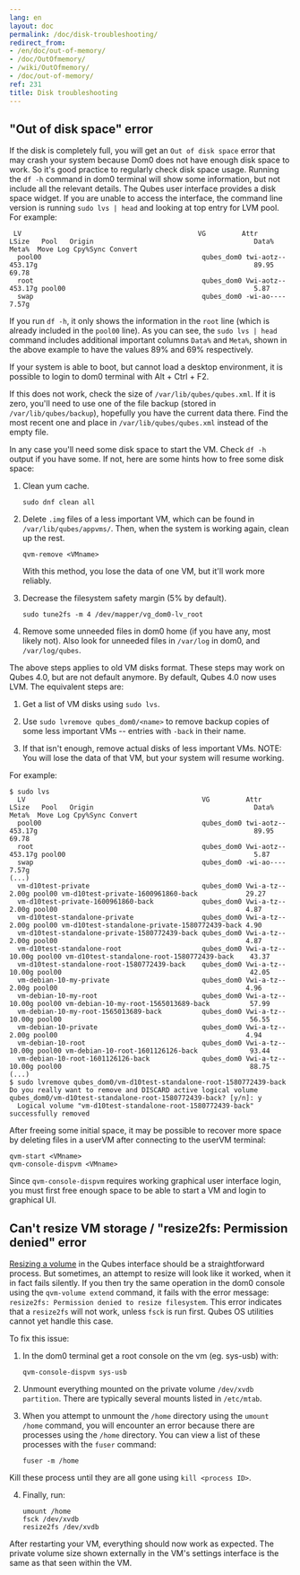 ```yaml
---
lang: en
layout: doc
permalink: /doc/disk-troubleshooting/
redirect_from:
- /en/doc/out-of-memory/
- /doc/OutOfmemory/
- /wiki/OutOfmemory/
- /doc/out-of-memory/
ref: 231
title: Disk troubleshooting
---
```


## "Out of disk space" error ##

If the disk is completely full, you will get an `Out of disk space` error that may crash your system because Dom0 does not have enough disk space to work.
So it's good practice to regularly check disk space usage.
Running the `df -h` command in dom0 terminal will show some information, but not include all the relevant details.
The Qubes user interface provides a disk space widget.
If you are unable to access the interface, the command line version is running `sudo lvs | head` and looking at top entry for LVM pool.
For example:

~~~
 LV                                            VG         Attr       LSize   Pool   Origin                                        Data%  Meta%  Move Log Cpy%Sync Convert
  pool00                                        qubes_dom0 twi-aotz-- 453.17g                                                      89.95  69.78
  root                                          qubes_dom0 Vwi-aotz-- 453.17g pool00                                               5.87
  swap                                          qubes_dom0 -wi-ao----   7.57g
~~~

If you run `df -h`, it only shows the information in the `root` line (which is already included in the `pool00` line).
As you can see, the `sudo lvs | head` command includes additional important columns `Data%` and `Meta%`, shown in the above example to have the values 89% and 69% respectively.

If your system is able to boot, but cannot load a desktop environment, it is possible to login to dom0 terminal with Alt + Ctrl + F2.

If this does not work, check the size of `/var/lib/qubes/qubes.xml`.
If it is zero, you'll need to use one of the file backup (stored in `/var/lib/qubes/backup`), hopefully you have the current data there.
Find the most recent one and place in `/var/lib/qubes/qubes.xml` instead of the empty file.

In any case you'll need some disk space to start the VM. Check `df -h` output if you have some.
If not, here are some hints how to free some disk space:

1. Clean yum cache.

    ~~~
    sudo dnf clean all
    ~~~

2. Delete `.img` files of a less important VM, which can be found in `/var/lib/qubes/appvms/`.
    Then, when the system is working again, clean up the rest.

    ~~~
    qvm-remove <VMname>
    ~~~

    With this method, you lose the data of one VM, but it'll work more reliably.

3. Decrease the filesystem safety margin (5% by default).

    ~~~
    sudo tune2fs -m 4 /dev/mapper/vg_dom0-lv_root
    ~~~

4. Remove some unneeded files in dom0 home (if you have any, most likely not). Also look for unneeded files in `/var/log` in dom0, and `/var/log/qubes`.

The above steps applies to old VM disks format. These steps may work on Qubes 4.0, but are not default anymore. By default, Qubes 4.0 now uses LVM. The equivalent steps are:

1. Get a list of VM disks using `sudo lvs`.

2. Use `sudo lvremove qubes_dom0/<name>` to remove backup copies of some less important VMs -- entries with `-back` in their name.

3. If that isn't enough, remove actual disks of less important VMs. NOTE: You will lose the data of that VM, but your system will resume working.

For example:

~~~
$ sudo lvs
  LV                                            VG         Attr       LSize   Pool   Origin                                        Data%  Meta%  Move Log Cpy%Sync Convert
  pool00                                        qubes_dom0 twi-aotz-- 453.17g                                                      89.95  69.78
  root                                          qubes_dom0 Vwi-aotz-- 453.17g pool00                                               5.87
  swap                                          qubes_dom0 -wi-ao----   7.57g
(...)
  vm-d10test-private                            qubes_dom0 Vwi-a-tz--   2.00g pool00 vm-d10test-private-1600961860-back            29.27
  vm-d10test-private-1600961860-back            qubes_dom0 Vwi-a-tz--   2.00g pool00                                               4.87
  vm-d10test-standalone-private                 qubes_dom0 Vwi-a-tz--   2.00g pool00 vm-d10test-standalone-private-1580772439-back 4.90
  vm-d10test-standalone-private-1580772439-back qubes_dom0 Vwi-a-tz--   2.00g pool00                                               4.87
  vm-d10test-standalone-root                    qubes_dom0 Vwi-a-tz--  10.00g pool00 vm-d10test-standalone-root-1580772439-back    43.37
  vm-d10test-standalone-root-1580772439-back    qubes_dom0 Vwi-a-tz--  10.00g pool00                                               42.05
  vm-debian-10-my-private                       qubes_dom0 Vwi-a-tz--   2.00g pool00                                               4.96
  vm-debian-10-my-root                          qubes_dom0 Vwi-a-tz--  10.00g pool00 vm-debian-10-my-root-1565013689-back          57.99
  vm-debian-10-my-root-1565013689-back          qubes_dom0 Vwi-a-tz--  10.00g pool00                                               56.55
  vm-debian-10-private                          qubes_dom0 Vwi-a-tz--   2.00g pool00                                               4.94
  vm-debian-10-root                             qubes_dom0 Vwi-a-tz--  10.00g pool00 vm-debian-10-root-1601126126-back             93.44
  vm-debian-10-root-1601126126-back             qubes_dom0 Vwi-a-tz--  10.00g pool00                                               88.75
(...)
$ sudo lvremove qubes_dom0/vm-d10test-standalone-root-1580772439-back
Do you really want to remove and DISCARD active logical volume qubes_dom0/vm-d10test-standalone-root-1580772439-back? [y/n]: y
  Logical volume "vm-d10test-standalone-root-1580772439-back" successfully removed
~~~

After freeing some initial space, it may be possible to recover more space by deleting files in a userVM after connecting to the userVM terminal:

~~~
qvm-start <VMname>
qvm-console-dispvm <VMname>
~~~

Since `qvm-console-dispvm` requires working graphical user interface login, you must first free enough space to be able to start a VM and login to graphical UI.

## Can't resize VM storage / "resize2fs: Permission denied" error ##

[Resizing a volume](/doc/resize-disk-image/) in the Qubes interface should be a straightforward process.
But sometimes, an attempt to resize will look like it worked, when it in fact fails silently.
If you then try the same operation in the dom0 console using the `qvm-volume extend` command, it fails with the error message: `resize2fs: Permission denied to resize filesystem`.
This error indicates that a `resize2fs` will not work, unless `fsck` is run first.
Qubes OS utilities cannot yet handle this case.

To fix this issue:

1. In the dom0 terminal get a root console on the vm (eg. sys-usb) with:

    ~~~
    qvm-console-dispvm sys-usb
    ~~~

2. Unmount everything mounted on the private volume `/dev/xvdb partition`.
There are typically several mounts listed in `/etc/mtab`.

3. When you attempt to unmount the `/home` directory using the `umount /home` command, you will encounter an error because there are processes using the `/home` directory. You can view a list of these processes with the `fuser` command:

    ~~~
    fuser -m /home
    ~~~

Kill these process until they are all gone using `kill <process ID>`.

4. Finally, run:

    ~~~
    umount /home
    fsck /dev/xvdb
    resize2fs /dev/xvdb
    ~~~

After restarting your VM, everything should now work as expected.
The private volume size shown externally in the VM's settings interface is the same as that seen within the VM.
